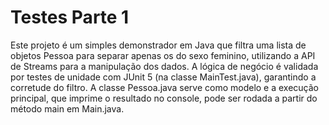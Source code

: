 # Testes Parte 1

Este projeto é um simples demonstrador em Java que filtra uma lista de objetos Pessoa para separar apenas os do sexo feminino, utilizando a API de Streams para a manipulação dos dados. A lógica de negócio é validada por testes de unidade com JUnit 5 (na classe MainTest.java), garantindo a corretude do filtro. A classe Pessoa.java serve como modelo e a execução principal, que imprime o resultado no console, pode ser rodada a partir do método main em Main.java.
